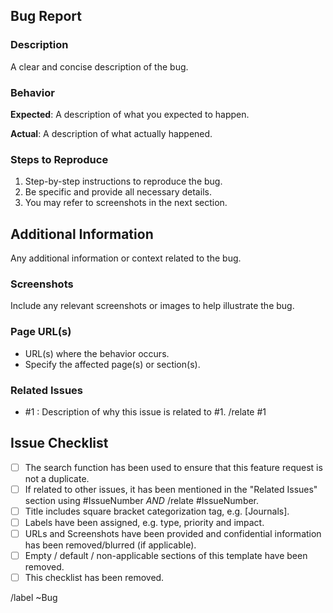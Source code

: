 
## Bug Report

### Description
A clear and concise description of the bug.

### Behavior
**Expected**: A description of what you expected to happen.

**Actual**: A description of what actually happened.

### Steps to Reproduce
1. Step-by-step instructions to reproduce the bug.
2. Be specific and provide all necessary details.
3. You may refer to screenshots in the next section.

## Additional Information
Any additional information or context related to the bug.

### Screenshots
Include any relevant screenshots or images to help illustrate the bug.

### Page URL(s)
- URL(s) where the behavior occurs.
- Specify the affected page(s) or section(s).

### Related Issues
- #1 : Description of why this issue is related to #1. 
/relate #1

## Issue Checklist 
 - [ ] The search function has been used to ensure that this feature request is not a duplicate.
 - [ ] If related to other issues, it has been mentioned in the "Related Issues" section using #IssueNumber *AND* /relate #IssueNumber.
 - [ ] Title includes square bracket categorization tag, e.g. [Journals].
 - [ ] Labels have been assigned, e.g. type, priority and impact.
 - [ ] URLs and Screenshots have been provided and confidential information has been removed/blurred (if applicable).
 - [ ] Empty / default / non-applicable sections of this template have been removed.
 - [ ] This checklist has been removed.

<!-- DEFAULT ACTIONS -->
<!--  Do not remove  -->
/label ~Bug 
<!-- =============== -->